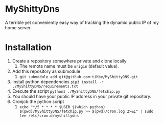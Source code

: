 MyShittyDns
===========

A terrible yet conveniently easy way of tracking the dynamic public IP of my home server.

# Installation
1. Create a repository somewhere private and clone locally
    1. The remote name must be `origin` (default value).
2. Add this repository as submodule
    1. `git submodule add git@github.com:tihbe/MyShittyDNS.git`
3. Install python dependencies `pip3 install -r ./MyShittyDNS/requirements.txt`
3. Execute the script `python3 ./MyShittyDNS/fetchip.py`
4. You should have your public IP address in your private git repository.
5. Cronjob the python script
    1. `echo "*/5 * * * * $USER $(which python) $(pwd)/MyShittyDNS/fetchip.py >> $(pwd)/cron.log 2>&1" | sudo tee /etc/cron.d/myshittydns`
